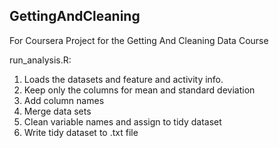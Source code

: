 ## GettingAndCleaning
For Coursera Project for the Getting And Cleaning Data Course

run_analysis.R:

1. Loads the datasets and feature and activity info.
2. Keep only the columns for mean and standard deviation
3. Add column names
4. Merge data sets
5. Clean variable names and assign to tidy dataset
6. Write tidy dataset to .txt file
